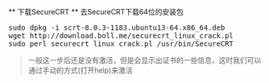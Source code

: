 ** 下载SecureCRT **
去SecureCRT下载64位的安装包

<pre>
sudo dpkg -i scrt-8.0.3-1183.ubuntu13-64.x86_64.deb 
wget http://download.boll.me/securecrt_linux_crack.pl
sudo perl securecrt_linux_crack.pl /usr/bin/SecureCRT
</pre>
> 一般这一步后还是没有激活，但是会显示出证书的一些信息，这时我们可以通过手动的方式(打开help)来激活


